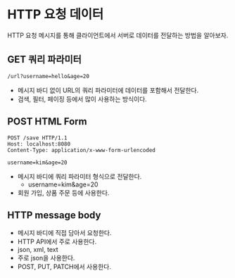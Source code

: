 # HTTP 요청 데이터

HTTP 요청 메시지를 통해 클라이언트에서 서버로 데이터를 전달하는 방법을 알아보자.

## GET 쿼리 파라미터

```text
/url?username=hello&age=20
```

- 메시지 바디 없이 URL의 쿼리 파라미터에 데이터를 포함해서 전달한다. 
- 검색, 필터, 페이징 등에서 많이 사용하는 방식이다.

## POST HTML Form

```text
POST /save HTTP/1.1
Host: localhost:8080
Content-Type: application/x-www-form-urlencoded

username=kim&age=20
```

- 메시지 바디에 쿼리 파라미터 형식으로 전달한다.
  - username=kim&age=20
- 회원 가입, 상품 주문 등에 사용한다.

## HTTP message body

- 메시지 바디에 직접 담아서 요청한다.
- HTTP API에서 주로 사용한다.
- json, xml, text 
- 주로 json을 사용한다.
- POST, PUT, PATCH에서 사용한다.